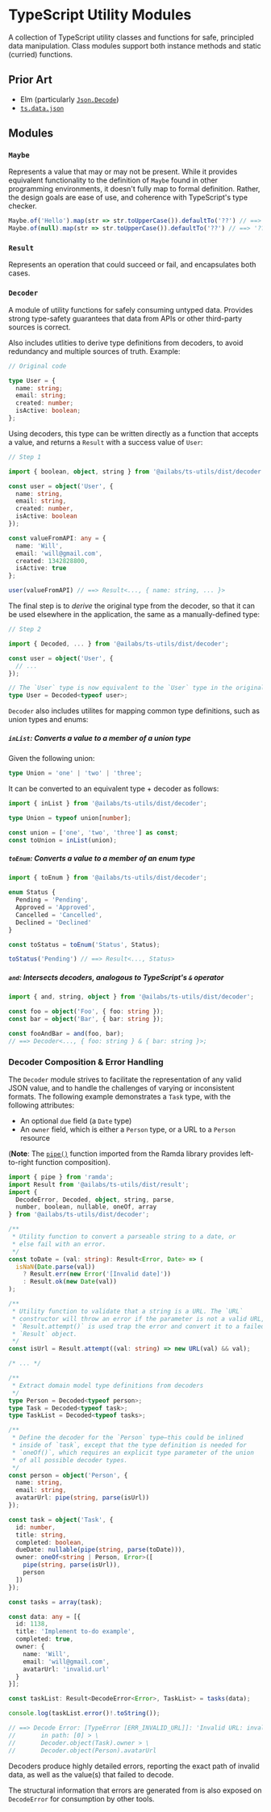 # TypeScript Utility Modules

A collection of TypeScript utility classes and functions for safe, principled data manipulation. Class modules support both instance methods and static (curried) functions.

## Prior Art

 - Elm (particularly [`Json.Decode`](https://package.elm-lang.org/packages/elm/json/latest/Json-Decode))
 - [`ts.data.json`](https://github.com/joanllenas/ts.data.json)

## Modules

### `Maybe`

Represents a value that may or may not be present. While it provides equivalent functionality to the definition of `Maybe` found in other programming environments, it doesn't fully map to formal definition. Rather, the design goals are ease of use, and coherence with TypeScript's type checker.

```typescript
Maybe.of('Hello').map(str => str.toUpperCase()).defaultTo('??') // ==> 'HELLO'
Maybe.of(null).map(str => str.toUpperCase()).defaultTo('??') // ==> '??'
```

### `Result`

Represents an operation that could succeed or fail, and encapsulates both cases.

### `Decoder`

A module of utility functions for safely consuming untyped data. Provides strong type-safety guarantees that data from APIs or other third-party sources is correct.

Also includes utlities to derive type definitions from decoders, to avoid redundancy and multiple sources of truth. Example:

```typescript
// Original code

type User = {
  name: string;
  email: string;
  created: number;
  isActive: boolean;
};
```

Using decoders, this type can be written directly as a function that accepts a value, and returns a `Result` with a success value of `User`:

```typescript
// Step 1

import { boolean, object, string } from '@ailabs/ts-utils/dist/decoder';

const user = object('User', {
  name: string,
  email: string,
  created: number,
  isActive: boolean
});

const valueFromAPI: any = {
  name: 'Will',
  email: 'will@gmail.com',
  created: 1342828800,
  isActive: true
};

user(valueFromAPI) // ==> Result<..., { name: string, ... }>
```

The final step is to _derive_ the original type from the decoder, so that it can be used elsewhere in the application, the same as a manually-defined type:

```typescript
// Step 2

import { Decoded, ... } from '@ailabs/ts-utils/dist/decoder';

const user = object('User', {
  // ...
});

// The `User` type is now equivalent to the `User` type in the original example
type User = Decoded<typeof user>;
```

`Decoder` also includes utilites for mapping common type definitions, such as union types and enums:

##### `inList`: Converts a value to a member of a union type

Given the following union:

```typescript
type Union = 'one' | 'two' | 'three';
```

It can be converted to an equivalent type + decoder as follows:

```typescript
import { inList } from '@ailabs/ts-utils/dist/decoder';

type Union = typeof union[number];

const union = ['one', 'two', 'three'] as const;
const toUnion = inList(union);
```

##### `toEnum`: Converts a value to a member of an enum type

```typescript
import { toEnum } from '@ailabs/ts-utils/dist/decoder';

enum Status {
  Pending = 'Pending',
  Approved = 'Approved',
  Cancelled = 'Cancelled',
  Declined = 'Declined'
}

const toStatus = toEnum('Status', Status);

toStatus('Pending') // ==> Result<..., Status>
```

##### `and`: Intersects decoders, analogous to TypeScript's `&` operator

```typescript
import { and, string, object } from '@ailabs/ts-utils/dist/decoder';

const foo = object('Foo', { foo: string });
const bar = object('Bar', { bar: string });

const fooAndBar = and(foo, bar);
// ==> Decoder<..., { foo: string } & { bar: string }>;
```

### Decoder Composition & Error Handling

The `Decoder` module strives to facilitate the representation of any valid JSON value, and to handle the challenges of varying or inconsistent formats. The following example demonstrates a `Task` type, with the following attributes:

 - An optional `due` field (a `Date` type)
 - An `owner` field, which is either a `Person` type, or a URL to a `Person` resource

(**Note**: The [`pipe()`](https://ramdajs.com/docs/#pipe) function imported from the Ramda library provides left-to-right function composition).

```typescript
import { pipe } from 'ramda';
import Result from '@ailabs/ts-utils/dist/result';
import {
  DecodeError, Decoded, object, string, parse,
  number, boolean, nullable, oneOf, array
} from '@ailabs/ts-utils/dist/decoder';

/**
 * Utility function to convert a parseable string to a date, or
 * else fail with an error.
 */
const toDate = (val: string): Result<Error, Date> => (
  isNaN(Date.parse(val))
    ? Result.err(new Error('[Invalid date]'))
    : Result.ok(new Date(val))
);

/**
 * Utility function to validate that a string is a URL. The `URL`
 * constructor will throw an error if the parameter is not a valid URL, so
 * `Result.attempt()` is used trap the error and convert it to a failed
 * `Result` object.
 */
const isUrl = Result.attempt((val: string) => new URL(val) && val);

/* ... */

/**
 * Extract domain model type definitions from decoders
 */
type Person = Decoded<typeof person>;
type Task = Decoded<typeof task>;
type TaskList = Decoded<typeof tasks>;

/**
 * Define the decoder for the `Person` type—this could be inlined
 * inside of `task`, except that the type definition is needed for
 * `oneOf()`, which requires an explicit type parameter of the union
 * of all possible decoder types.
 */
const person = object('Person', {
  name: string,
  email: string,
  avatarUrl: pipe(string, parse(isUrl))
});

const task = object('Task', {
  id: number,
  title: string,
  completed: boolean,
  dueDate: nullable(pipe(string, parse(toDate))),
  owner: oneOf<string | Person, Error>([
    pipe(string, parse(isUrl)),
    person
  ])
});

const tasks = array(task);

const data: any = [{
  id: 1138,
  title: 'Implement to-do example',
  completed: true,
  owner: {
    name: 'Will',
    email: 'will@gmail.com',
    avatarUrl: 'invalid.url'
  }
}];

const taskList: Result<DecodeError<Error>, TaskList> = tasks(data);

console.log(taskList.error()!.toString());

// ==> Decode Error: [TypeError [ERR_INVALID_URL]]: 'Invalid URL: invalid.url' \
//       in path: [0] > \
//       Decoder.object(Task).owner > \
//       Decoder.object(Person).avatarUrl
```

Decoders produce highly detailed errors, reporting the exact path of invalid data, as well as the value(s) that failed to decode.

The structural information that errors are generated from is also exposed on `DecodeError` for consumption by other tools.